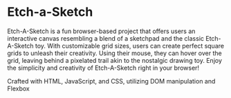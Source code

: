 # Etch-a-Sketch

Etch-A-Sketch is a fun browser-based project that offers users an interactive canvas resembling a blend of a sketchpad and the classic Etch-A-Sketch toy. With customizable grid sizes, users can create perfect square grids to unleash their creativity. Using their mouse, they can hover over the grid, leaving behind a pixelated trail akin to the nostalgic drawing toy. Enjoy the simplicity and creativity of Etch-A-Sketch right in your browser!

Crafted with HTML, JavaScript, and CSS, utilizing DOM manipulation and Flexbox